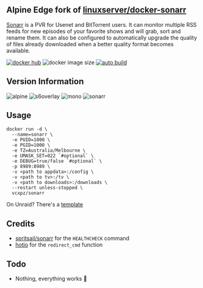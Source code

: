 ## Alpine Edge fork of [linuxserver/docker-sonarr](https://github.com/linuxserver/docker-sonarr/)
[Sonarr](https://sonarr.tv/) is a PVR for Usenet and BitTorrent users. It can monitor multiple RSS feeds for new episodes of your favorite shows and will grab, sort and rename them. It can also be configured to automatically upgrade the quality of files already downloaded when a better quality format becomes available.

[![docker hub](https://img.shields.io/badge/docker_hub-link-blue?style=for-the-badge&logo=docker)](https://hub.docker.com/repository/docker/vcxpz/sonarr) ![docker image size](https://img.shields.io/docker/image-size/vcxpz/sonarr?style=for-the-badge&logo=docker) [![auto build](https://img.shields.io/badge/docker_builds-automated-blue?style=for-the-badge&logo=docker?color=d1aa67)](https://github.com/hydazz/docker-sonarr/actions?query=workflow%3A%22Cron+Update+CI%22)

## Version Information
![alpine](https://img.shields.io/badge/alpine-edge-0D597F?style=for-the-badge&logo=alpine-linux) ![s6overlay](https://img.shields.io/badge/s6_overlay-2.1.0.2-blue?style=for-the-badge) ![mono](https://img.shields.io/badge/mono-6.12.0.107-blue?style=for-the-badge) ![sonarr](https://img.shields.io/badge/sonarr-3.0.4.1058-blue?style=for-the-badge)

## Usage
```
docker run -d \
  --name=sonarr \
  -e PUID=1000 \
  -e PGID=1000 \
  -e TZ=Australia/Melbourne \
  -e UMASK_SET=022 `#optional` \
  -e DEBUG=true/false `#optional` \
  -p 8989:8989 \
  -v <path to appdata>:/config \
  -v <path to tv>:/tv \
  -v <path to downloads>:/downloads \
  --restart unless-stopped \
  vcxpz/sonarr
```
On Unraid? There's a [template](https://github.com/hydazz/docker-templates/blob/main/hydaz/sonarr.xml)

## Credits
* [spritsail/sonarr](https://github.com/spritsail/sonarr) for the `HEALTHCHECK` command
* [hotio](https://github.com/hotio) for the `redirect_cmd` function

## Todo
* Nothing, everything works 🙂
